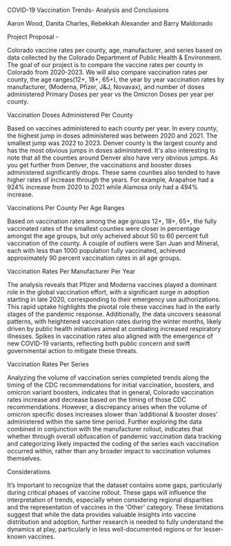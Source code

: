 COVID-19 Vaccination Trends- Analysis and Conclusions

Aaron Wood, Danita Charles, Rebekkah Alexander and Barry Maldonado

Project Proposal - 

Colorado vaccine rates per county, age, manufacturer, and series based on data collected by the Colorado Department of Public Health & Environment.
The goal of our project is to compare the vaccine rates per county in Colorado from 2020-2023. We will also compare vaccination rates per county, the age ranges(12+, 18+, 65+), 
the year by year vaccination rates by manufacturer, (Moderna, Pfizer, J&J, Novavax), and number of doses administered Primary Doses per year vs the Omicron Doses per year per county.

Vaccination Doses Administered Per County

Based on vaccines administered to each county per year. In every county, the highest jump in doses administered was between 2020 and 2021. The smallest jump was 2022 to 2023. Denver county is the largest county and has the most obvious jumps in 
doses administered. It's also interesting to note that all the counties around Denver also have very obvious jumps. As you get further from Denver, the vaccinations and booster doses administered significantly drops. These same counties also tended 
to have higher rates of increase through the years. For example, Arapahoe had a 924% increase from 2020 to 2021 while Alamosa only had a 494% increase. 

Vaccinations Per County Per Age Ranges

Based on vaccination rates among the age groups 12+, 18+, 65+, the fully vaccinated rates of the smallest counties were closer in percentage amongst the age groups, but only acheived about 50 to 60 percent full vaccination of the county. A couple of outliers were San Juan and Mineral, each with less than 1000 population fully vaccinated, achieved approximately 90 percent vaccination rates in all age groups.

Vaccination Rates Per Manufacturer Per Year

The analysis reveals that Pfizer and Moderna vaccines played a dominant role in the global vaccination effort, with a significant surge in adoption starting in late 2020, corresponding to their emergency use authorizations. This rapid uptake highlights the pivotal role these vaccines had in the early stages of the pandemic response. Additionally, the data uncovers seasonal patterns, with heightened vaccination rates during the winter months, likely driven by public health initiatives aimed at combating increased respiratory illnesses. Spikes in vaccination rates also aligned with the emergence of new COVID-19 variants, reflecting both public concern and swift governmental action to mitigate these threats.

Vaccination Rates Per Series

Analyzing the volume of vaccination series completed trends along the timing of the CDC recommendations for initial vaccination, boosters, and omicron variant boosters, indicates that in general, Colorado vaccination rates increase and decrease based on the timing of those CDC recommendations. However, a discrepancy arises when the volume of omicron specific doses increases slower than ’additional & booster doses’ administered within the same time period. Further exploring the data combined in conjunction with the manufacturer rollout, indicates that whether through overall obfuscation of pandemic vaccination data tracking and categorizing likely impacted the coding of the series each vaccination occurred within, rather than any broader impact to vaccination volumes themselves.

Considerations

It’s important to recognize that the dataset contains some gaps, particularly during critical phases of vaccine rollout. These gaps will influence the interpretation of trends, especially when considering regional disparities and the representation of vaccines in the 'Other' category. These limitations suggest that while the data provides valuable insights into vaccine distribution and adoption, further research is needed to fully understand the dynamics at play, particularly in less well-documented regions or for lesser-known vaccines.
